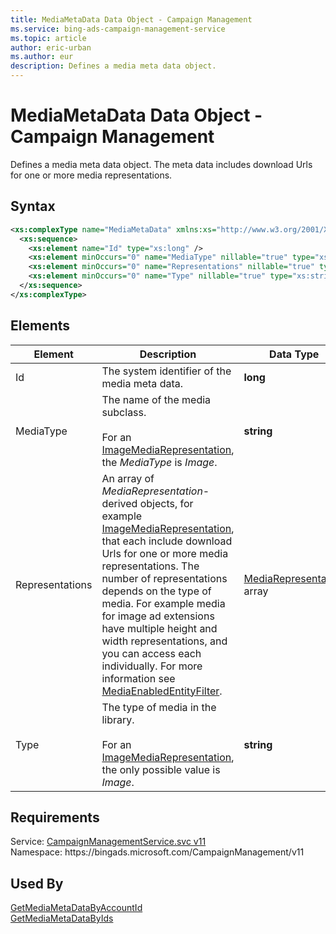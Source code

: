 ```yaml
---
title: MediaMetaData Data Object - Campaign Management
ms.service: bing-ads-campaign-management-service
ms.topic: article
author: eric-urban
ms.author: eur
description: Defines a media meta data object.
---
```

# MediaMetaData Data Object - Campaign Management
Defines a media meta data object. The meta data includes download Urls for one or more media representations.

## Syntax
```xml
<xs:complexType name="MediaMetaData" xmlns:xs="http://www.w3.org/2001/XMLSchema">
  <xs:sequence>
    <xs:element name="Id" type="xs:long" />
    <xs:element minOccurs="0" name="MediaType" nillable="true" type="xs:string" />
    <xs:element minOccurs="0" name="Representations" nillable="true" type="tns:ArrayOfMediaRepresentation" />
    <xs:element minOccurs="0" name="Type" nillable="true" type="xs:string" />
  </xs:sequence>
</xs:complexType>
```

## <a name="elements"></a>Elements

|Element|Description|Data Type|
|-----------|---------------|-------------|
|<a name="id"></a>Id|The system identifier of the media meta data.|**long**|
|<a name="mediatype"></a>MediaType|The name of the media subclass.<br /><br />For an [ImageMediaRepresentation](/bingads/campaign-management-service/imagemediarepresentation.md), the *MediaType* is *Image*.|**string**|
|<a name="representations"></a>Representations|An array of *MediaRepresentation*-derived objects, for example [ImageMediaRepresentation](/bingads/campaign-management-service/imagemediarepresentation.md), that each include download Urls for one or more media representations. The number of representations depends on the type of media. For example media for image ad extensions  have multiple height and width representations, and you can access each individually. For more information see [MediaEnabledEntityFilter](/bingads/campaign-management-service/mediaenabledentityfilter.md).|[MediaRepresentation](mediarepresentation.md) array|
|<a name="type"></a>Type|The type of media in the library.<br /><br />For an [ImageMediaRepresentation](/bingads/campaign-management-service/imagemediarepresentation.md),  the only possible value is *Image*.|**string**|

## Requirements
Service: [CampaignManagementService.svc v11](https://campaign.api.bingads.microsoft.com/Api/Advertiser/CampaignManagement/v11/CampaignManagementService.svc)  
Namespace: https\://bingads.microsoft.com/CampaignManagement/v11  

## Used By
[GetMediaMetaDataByAccountId](getmediametadatabyaccountid.md)  
[GetMediaMetaDataByIds](getmediametadatabyids.md)  
